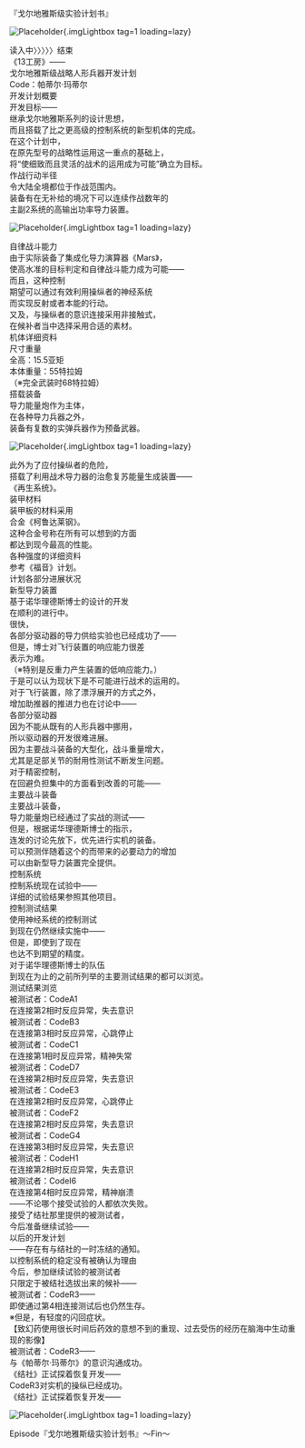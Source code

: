 『戈尔地雅斯级实验计划书』  
  
 ![Placeholder](/images/sora-3rd/star10/1.png){.imgLightbox tag=1 loading=lazy}
  
读入中〉〉〉〉〉结束  
《13工房》——  
戈尔地雅斯级战略人形兵器开发计划  
Code：帕蒂尔·玛蒂尔  
开发计划概要  
开发目标——  
继承戈尔地雅斯系列的设计思想，  
而且搭载了比之更高级的控制系统的新型机体的完成。  
在这个计划中，  
在原先型号的战略性运用这一重点的基础上，  
将“使细致而且灵活的战术的运用成为可能”确立为目标。  
作战行动半径  
令大陆全境都位于作战范围内。  
装备有在无补给的境况下可以连续作战数年的  
主副2系统的高输出功率导力装置。  
  
![Placeholder](/images/sora-3rd/star10/2.png){.imgLightbox tag=1 loading=lazy}
  
自律战斗能力  
由于实际装备了集成化导力演算器《Mars》，  
使高水准的目标判定和自律战斗能力成为可能——  
而且，这种控制  
期望可以通过有效利用操纵者的神经系统  
而实现反射或者本能的行动。  
又及，与操纵者的意识连接采用非接触式，  
在候补者当中选择采用合适的素材。  
机体详细资料  
尺寸重量  
全高：15.5亚矩  
本体重量：55特拉姆  
（※完全武装时68特拉姆）  
搭载装备  
导力能量炮作为主体，  
在各种导力兵器之外，  
装备有复数的实弹兵器作为预备武器。  
  
![Placeholder](/images/sora-3rd/star10/3.png){.imgLightbox tag=1 loading=lazy}
  
此外为了应付操纵者的危险，  
搭载了利用战术导力器的治愈复苏能量生成装置——  
《再生系统》。  
装甲材料  
装甲板的材料采用  
合金《柯鲁达莱钢》。  
这种合金号称在所有可以想到的方面  
都达到现今最高的性能。  
各种强度的详细资料  
参考《福音》计划。  
计划各部分进展状况  
新型导力装置  
基于诺华理德斯博士的设计的开发  
在顺利的进行中。  
很快，  
各部分驱动器的导力供给实验也已经成功了——  
但是，博士对飞行装置的响应能力很差  
表示为难。  
（※特别是反重力产生装置的低响应能力。）  
于是可以认为现状下是不可能进行战术的运用的。  
对于飞行装置，除了漂浮展开的方式之外，  
增加助推器的推进力也在讨论中——  
各部分驱动器  
因为不能从既有的人形兵器中挪用，  
所以驱动器的开发很难进展。  
因为主要战斗装备的大型化，战斗重量增大，  
尤其是足部关节的耐用性测试不断发生问题。  
对于精密控制，  
在回避负担集中的方面看到改善的可能——  
主要战斗装备  
主要战斗装备，  
导力能量炮已经通过了实战的测试——  
但是，根据诺华理德斯博士的指示，  
连发的讨论先放下，优先进行实机的装备。  
可以预测伴随着这个的而带来的必要动力的增加  
可以由新型导力装置完全提供。  
控制系统  
控制系统现在试验中——  
详细的试验结果参照其他项目。  
控制测试结果  
使用神经系统的控制测试  
到现在仍然继续实施中——  
但是，即使到了现在  
也达不到期望的精度。  
对于诺华理德斯博士的队伍  
到现在为止的之前所列举的主要测试结果的都可以浏览。  
测试结果浏览  
被测试者：CodeA1  
在连接第2相时反应异常，失去意识  
被测试者：CodeB3  
在连接第3相时反应异常，心跳停止  
被测试者：CodeC1  
在连接第1相时反应异常，精神失常  
被测试者：CodeD7  
在连接第2相时反应异常，失去意识  
被测试者：CodeE3  
在连接第2相时反应异常，心跳停止  
被测试者：CodeF2  
在连接第2相时反应异常，失去意识  
被测试者：CodeG4  
在连接第3相时反应异常，失去意识  
被测试者：CodeH1  
在连接第2相时反应异常，失去意识  
被测试者：CodeI6  
在连接第4相时反应异常，精神崩溃  
——不论哪个接受试验的人都依次失败。  
接受了结社那里提供的被测试者，  
今后准备继续试验——  
以后的开发计划  
——存在有与结社的一时冻结的通知。  
以控制系统的稳定没有被确认为理由  
今后，参加继续试验的被测试者  
只限定于被结社选拔出来的候补——  
被测试者：CodeR3——  
即使通过第4相连接测试后也仍然生存。  
※但是，有轻度的闪回症状。  
【致幻药使用很长时间后药效的意想不到的重现、过去受伤的经历在脑海中生动重现的影像】  
被测试者：CodeR3——  
与《帕蒂尔·玛蒂尔》的意识沟通成功。  
《结社》正试探着恢复开发——  
CodeR3对实机的操纵已经成功。  
《结社》正试探着恢复开发——  
   
![Placeholder](/images/sora-3rd/star10/4.png){.imgLightbox tag=1 loading=lazy}
   
   
   
   
   
   
   
   
   
   
   
Episode『戈尔地雅斯级实验计划书』～Fin～  
